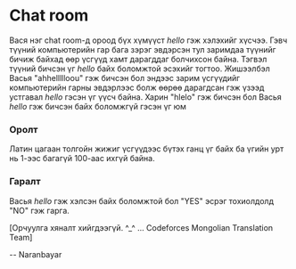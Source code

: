Chat room
=====================

Вася нэг chat room-д ороод бүх хүмүүст $hello$ гэж хэлэхийг хүсчээ. Гэвч түүний компьютерийн гар бага зэрэг эвдэрсэн тул заримдаа түүнийг бичиж байхад өөр үсгүүд хамт дарагддаг болчихсон байна. Тэгвэл түүний бичсэн үг $hello$ байх боломжтой эсэхийг тогтоо. Жишээлбэл Васья "ahhellllloou" гэж бичсэн бол эндээс зарим үсгүүдийг компьютерийн гарны эвдэрлээс болж өөрөө дарагдсан гэж үзээд устгавал $hello$ гэсэн үг үүсч байна. Харин "hlelo" гэж бичсэн бол Васья $hello$ гэж бичсэн байх боломжгүй гэсэн үг юм

### Оролт
Латин цагаан толгойн жижиг үсгүүдээс бүтэх ганц үг байх ба үгийн урт нь $1$-ээс багагүй $100$-аас ихгүй байна.

### Гаралт
Васья $hello$ гэж хэлсэн байх боломжтой бол "YES" эсрэг тохиолдолд "NO" гэж гарга.

[Орчуулга хяналт хийгдээгүй. ^_^ ... Codeforces Mongolian Translation Team]

-- Naranbayar
